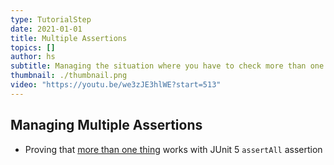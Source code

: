 ```yaml
---
type: TutorialStep
date: 2021-01-01
title: Multiple Assertions
topics: []
author: hs
subtitle: Managing the situation where you have to check more than one assertion
thumbnail: ./thumbnail.png
video: "https://youtu.be/we3zJE3hlWE?start=513"
---
```


## Managing Multiple Assertions

- Proving that [more than one thing](https://junit.org/junit5/docs/current/user-guide/#writing-tests-assertions) works with JUnit 5 `assertAll` assertion
